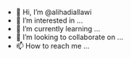 - 👋 Hi, I’m @alihadiallawi
- 👀 I’m interested in ...
- 🌱 I’m currently learning ...
- 💞️ I’m looking to collaborate on ...
- 📫 How to reach me ...

<!---
alihadiallawi/alihadiallawi is a ✨ special ✨ repository because its `README.md` (this file) appears on your GitHub profile.
You can click the Preview link to take a look at your changes.
--->
